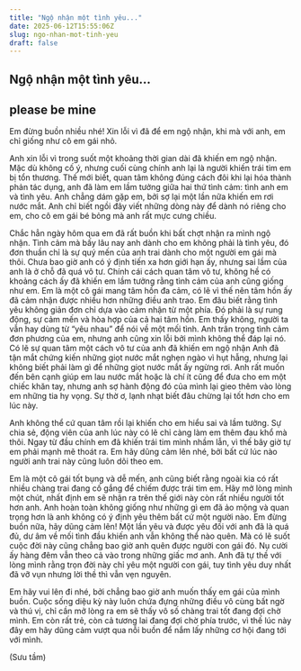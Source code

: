 ```yaml
---
title: "Ngộ nhận một tình yêu..."
date: 2025-06-12T15:55:06Z
slug: ngo-nhan-mot-tinh-yeu
draft: false
---
```


## Ngộ nhận một tình yêu...

## please be mine

Em đừng buồn nhiều nhé!
Xin lỗi vì đã để em ngộ nhận, khi mà với anh, em chỉ giống như cô em gái nhỏ.
 
Anh xin lỗi vì trong suốt một khoảng thời gian dài đã khiến em ngộ nhận. Mặc dù không cố ý, nhưng cuối cùng chính anh lại là người khiến trái tim em bị tổn thương. Thế mới biết, quan tâm không đúng cách đôi khi lại hóa thành phản tác dụng, anh đã làm em lầm tưởng giữa hai thứ tình cảm: tình anh em và tình yêu. Anh chẳng dám gặp em, bởi sợ lại một lần nữa khiến em rơi nước mắt. Anh chỉ biết ngồi đây viết những dòng này để dành nó riêng cho em, cho cô em gái bé bỏng mà anh rất mực cưng chiều.
 
Chắc hẳn ngày hôm qua em đã rất buồn khi bất chợt nhận ra mình ngộ nhận. Tình cảm mà bấy lâu nay anh dành cho em không phải là tình yêu, đó đơn thuần chỉ là sự quý mến của anh trai dành cho một người em gái mà thôi. Chưa bao giờ anh có ý định tiến xa hơn giới hạn ấy, nhưng sai lầm của anh là ở chỗ đã quá vô tư. Chính cái cách quan tâm vô tư, không hề có khoảng cách ấy đã khiến em lầm tưởng rằng tình cảm của anh cũng giống như em.
Em là một cô gái mang tâm hồn đa cảm, có lẽ vì thế nên tâm hồn ấy đã cảm nhận được nhiều hơn những điều anh trao. Em đâu biết rằng tình yêu không giản đơn chỉ dựa vào cảm nhận từ một phía. Đó phải là sự rung động, sự cảm mến và hòa hợp của cả hai tâm hồn. Em thấy không, người ta vẫn hay dùng từ “yêu nhau” để nói về một mối tình. Anh trân trọng tình cảm đơn phương của em, nhưng anh cũng xin lỗi bởi mình không thể đáp lại nó.
 Có lẽ sự quan tâm một cách vô tư của anh đã khiến em ngộ nhận Anh đã tận mắt chứng kiến những giọt nước mắt nghẹn ngào vì hụt hẫng, nhưng lại không biết phải làm gì để những giọt nước mắt ấy ngừng rơi. Anh rất muốn đến bên cạnh giúp em lau nước mắt hoặc là chí ít cũng để đưa cho em một chiếc khăn tay, nhưng anh sợ hành động đó của mình lại gieo thêm vào lòng em những tia hy vọng. Sự thờ ơ, lạnh nhạt biết đâu chừng lại tốt hơn cho em lúc này.
 
Anh không thể cứ quan tâm rồi lại khiến cho em hiểu sai và lầm tưởng. Sự chia sẻ, động viên của anh lúc này có lẽ chỉ càng làm em thêm đau khổ mà thôi. Ngay từ đầu chính em đã khiến trái tim mình nhầm lẫn, vì thế bây giờ tự em phải mạnh mẽ thoát ra. Em hãy dũng cảm lên nhé, bởi bất cứ lúc nào người anh trai này cũng luôn dõi theo em.
 
Em là một cô gái tốt bụng và dễ mến, anh cũng biết rằng ngoài kia có rất nhiều chàng trai đang cố gắng để chiếm được trái tim em. Hãy mở lòng mình một chút, nhất định em sẽ nhận ra trên thế giới này còn rất nhiều người tốt hơn anh. Anh hoàn toàn không giống như những gì em đã ảo mộng và quan trọng hơn là anh không có ý định yêu thêm bất cứ một người nào.
 Em đừng buồn nữa, hãy dũng cảm lên! 
Một lần yêu và được yêu đối với anh đã là quá đủ, dư âm về mối tình đầu khiến anh vẫn không thể nào quên. Mà có lẽ suốt cuộc đời này cũng chẳng bao giờ anh quên được người con gái đó. Nụ cười ấy hàng đêm vẫn theo cả vào trong những giấc mơ anh. Anh đã tự thề với lòng mình rằng trọn đời này chỉ yêu một người con gái, tuy tình yêu duy nhất đã vỡ vụn nhưng lời thề thì vẫn vẹn nguyên.
 
Em hãy vui lên đi nhé, bởi chẳng bao giờ anh muốn thấy em gái của mình buồn. Cuộc sống diệu kỳ này luôn chứa đựng những điều vô cùng bất ngờ và thú vị, chỉ cần mở lòng ra em sẽ thấy vô số chàng trai tốt đang đợi chờ mình. Em còn rất trẻ, còn cả tương lai đang đợi chờ phía trước, vì thế lúc này đây em hãy dũng cảm vượt qua nỗi buồn để nắm lấy những cơ hội đang tới với mình.
 
(Sưu tầm)